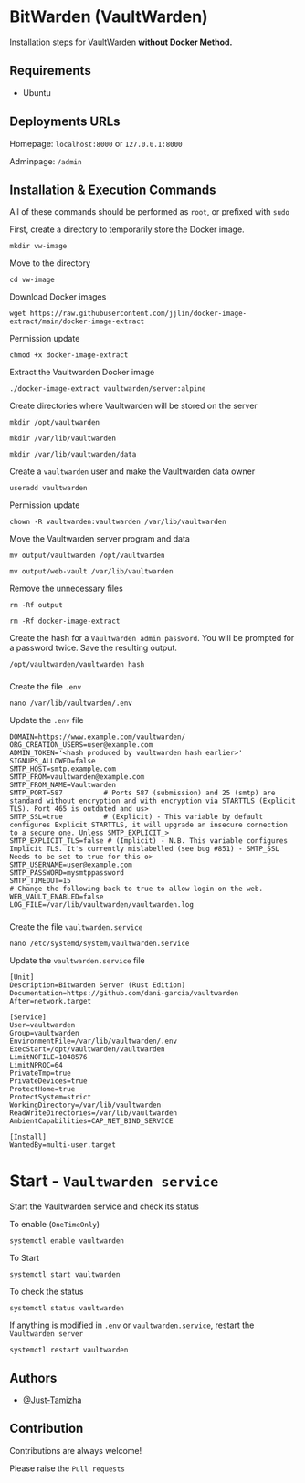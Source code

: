 
# BitWarden (VaultWarden)

Installation steps for VaultWarden **without Docker Method.**

## Requirements

- Ubuntu

## Deployments URLs

Homepage: `localhost:8000` or `127.0.0.1:8000`

Adminpage: `/admin`

## Installation & Execution Commands

All of these commands should be performed as `root`, or prefixed with `sudo`

First, create a directory to temporarily store the Docker image.

```
mkdir vw-image
```
Move to the directory
```
cd vw-image
```
Download Docker images
```
wget https://raw.githubusercontent.com/jjlin/docker-image-extract/main/docker-image-extract
```
Permission update
```
chmod +x docker-image-extract
```
Extract the Vaultwarden Docker image
```
./docker-image-extract vaultwarden/server:alpine
```
Create directories where Vaultwarden will be stored on the server
```
mkdir /opt/vaultwarden
```
```
mkdir /var/lib/vaultwarden
```
```
mkdir /var/lib/vaultwarden/data
```
Create a `vaultwarden` user and make the Vaultwarden data owner
```
useradd vaultwarden
```
Permission update
```
chown -R vaultwarden:vaultwarden /var/lib/vaultwarden
```
Move the Vaultwarden server program and data
```
mv output/vaultwarden /opt/vaultwarden
```
```
mv output/web-vault /var/lib/vaultwarden
```
Remove the unnecessary files
```
rm -Rf output
```
```
rm -Rf docker-image-extract
```
Create the hash for a `Vaultwarden admin password`. You will be prompted for a password twice. Save the resulting output.
```
/opt/vaultwarden/vaultwarden hash
```
###
Create the file `.env`
```
nano /var/lib/vaultwarden/.env
```
Update the `.env` file
```
DOMAIN=https://www.example.com/vaultwarden/
ORG_CREATION_USERS=user@example.com
ADMIN_TOKEN='<hash produced by vaultwarden hash earlier>'
SIGNUPS_ALLOWED=false
SMTP_HOST=smtp.example.com
SMTP_FROM=vaultwarden@example.com
SMTP_FROM_NAME=Vaultwarden
SMTP_PORT=587          # Ports 587 (submission) and 25 (smtp) are standard without encryption and with encryption via STARTTLS (Explicit TLS). Port 465 is outdated and us>
SMTP_SSL=true          # (Explicit) - This variable by default configures Explicit STARTTLS, it will upgrade an insecure connection to a secure one. Unless SMTP_EXPLICIT_>
SMTP_EXPLICIT_TLS=false # (Implicit) - N.B. This variable configures Implicit TLS. It's currently mislabelled (see bug #851) - SMTP_SSL Needs to be set to true for this o>
SMTP_USERNAME=user@example.com
SMTP_PASSWORD=mysmtppassword
SMTP_TIMEOUT=15
# Change the following back to true to allow login on the web.
WEB_VAULT_ENABLED=false
LOG_FILE=/var/lib/vaultwarden/vaultwarden.log

```
###
Create the file `vaultwarden.service`
```
nano /etc/systemd/system/vaultwarden.service
```
Update the `vaultwarden.service` file
```
[Unit]
Description=Bitwarden Server (Rust Edition)
Documentation=https://github.com/dani-garcia/vaultwarden
After=network.target

[Service]
User=vaultwarden
Group=vaultwarden
EnvironmentFile=/var/lib/vaultwarden/.env
ExecStart=/opt/vaultwarden/vaultwarden
LimitNOFILE=1048576
LimitNPROC=64
PrivateTmp=true
PrivateDevices=true
ProtectHome=true
ProtectSystem=strict
WorkingDirectory=/var/lib/vaultwarden
ReadWriteDirectories=/var/lib/vaultwarden
AmbientCapabilities=CAP_NET_BIND_SERVICE

[Install]
WantedBy=multi-user.target
```

# Start - `Vaultwarden service`

Start the Vaultwarden service and check its status

To enable (`OneTimeOnly`)
```
systemctl enable vaultwarden
```
To Start
```
systemctl start vaultwarden
```
To check the status
```
systemctl status vaultwarden
```
If anything is modified in `.env` or `vaultwarden.service`, restart the `Vaultwarden server`
```
systemctl restart vaultwarden
```

## Authors

- [@Just-Tamizha](https://www.github.com/Just-Tamizha)

## Contribution

Contributions are always welcome!

Please raise the `Pull requests`
